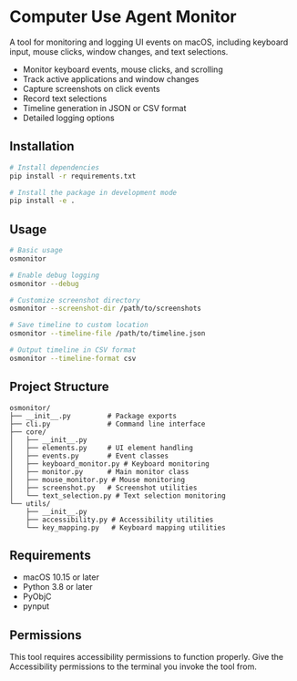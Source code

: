 # Computer Use Agent Monitor

A tool for monitoring and logging UI events on macOS, including keyboard input, mouse clicks, window changes, and text selections.

- Monitor keyboard events, mouse clicks, and scrolling
- Track active applications and window changes
- Capture screenshots on click events
- Record text selections
- Timeline generation in JSON or CSV format
- Detailed logging options

## Installation

```bash
# Install dependencies
pip install -r requirements.txt

# Install the package in development mode
pip install -e .
```

## Usage

```bash
# Basic usage
osmonitor

# Enable debug logging
osmonitor --debug

# Customize screenshot directory
osmonitor --screenshot-dir /path/to/screenshots

# Save timeline to custom location
osmonitor --timeline-file /path/to/timeline.json

# Output timeline in CSV format
osmonitor --timeline-format csv
```

## Project Structure

```
osmonitor/
├── __init__.py         # Package exports
├── cli.py              # Command line interface
├── core/
│   ├── __init__.py
│   ├── elements.py     # UI element handling
│   ├── events.py       # Event classes
│   ├── keyboard_monitor.py # Keyboard monitoring
│   ├── monitor.py      # Main monitor class
│   ├── mouse_monitor.py # Mouse monitoring
│   ├── screenshot.py   # Screenshot utilities
│   └── text_selection.py # Text selection monitoring
└── utils/
    ├── __init__.py
    ├── accessibility.py # Accessibility utilities
    └── key_mapping.py   # Keyboard mapping utilities
```

## Requirements

- macOS 10.15 or later
- Python 3.8 or later
- PyObjC
- pynput

## Permissions

This tool requires accessibility permissions to function properly. 
Give the Accessibility permissions to the terminal you invoke the tool from.
